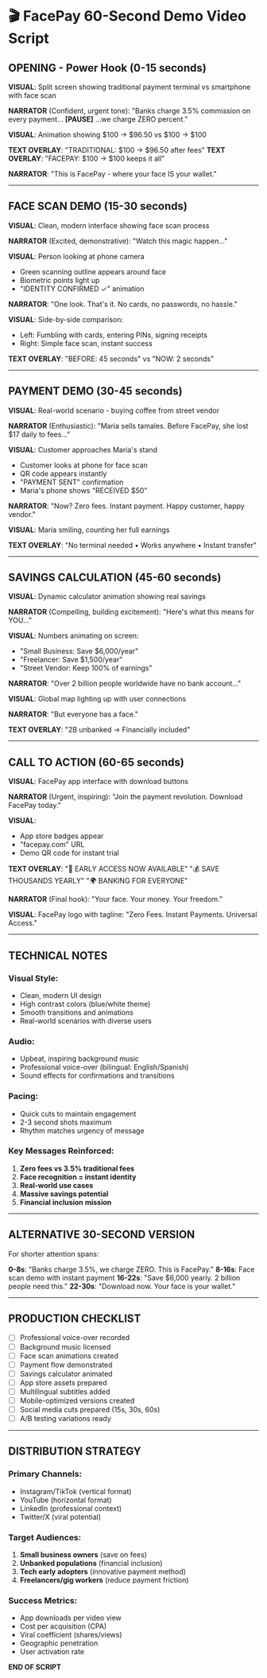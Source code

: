 # 🎬 FacePay 60-Second Demo Video Script

## OPENING - Power Hook (0-15 seconds)

**VISUAL**: Split screen showing traditional payment terminal vs smartphone with face scan

**NARRATOR** (Confident, urgent tone):
"Banks charge 3.5% commission on every payment... **[PAUSE]** ...we charge ZERO percent."

**VISUAL**: Animation showing $100 → $96.50 vs $100 → $100

**TEXT OVERLAY**: "TRADITIONAL: $100 → $96.50 after fees"
**TEXT OVERLAY**: "FACEPAY: $100 → $100 keeps it all"

**NARRATOR**: 
"This is FacePay - where your face IS your wallet."

---

## FACE SCAN DEMO (15-30 seconds)

**VISUAL**: Clean, modern interface showing face scan process

**NARRATOR** (Excited, demonstrative):
"Watch this magic happen..."

**VISUAL**: Person looking at phone camera
- Green scanning outline appears around face
- Biometric points light up
- "IDENTITY CONFIRMED ✓" animation

**NARRATOR**:
"One look. That's it. No cards, no passwords, no hassle."

**VISUAL**: Side-by-side comparison:
- Left: Fumbling with cards, entering PINs, signing receipts
- Right: Simple face scan, instant success

**TEXT OVERLAY**: "BEFORE: 45 seconds" vs "NOW: 2 seconds"

---

## PAYMENT DEMO (30-45 seconds)

**VISUAL**: Real-world scenario - buying coffee from street vendor

**NARRATOR** (Enthusiastic):
"Maria sells tamales. Before FacePay, she lost $17 daily to fees..."

**VISUAL**: Customer approaches Maria's stand
- Customer looks at phone for face scan
- QR code appears instantly
- "PAYMENT SENT" confirmation
- Maria's phone shows "RECEIVED $50"

**NARRATOR**:
"Now? Zero fees. Instant payment. Happy customer, happy vendor."

**VISUAL**: Maria smiling, counting her full earnings

**TEXT OVERLAY**: "No terminal needed • Works anywhere • Instant transfer"

---

## SAVINGS CALCULATION (45-60 seconds)

**VISUAL**: Dynamic calculator animation showing real savings

**NARRATOR** (Compelling, building excitement):
"Here's what this means for YOU..."

**VISUAL**: Numbers animating on screen:
- "Small Business: Save $6,000/year"
- "Freelancer: Save $1,500/year" 
- "Street Vendor: Keep 100% of earnings"

**NARRATOR**:
"Over 2 billion people worldwide have no bank account..."

**VISUAL**: Global map lighting up with user connections

**NARRATOR**:
"But everyone has a face."

**TEXT OVERLAY**: "2B unbanked → Financially included"

---

## CALL TO ACTION (60-65 seconds)

**VISUAL**: FacePay app interface with download buttons

**NARRATOR** (Urgent, inspiring):
"Join the payment revolution. Download FacePay today."

**VISUAL**: 
- App store badges appear
- "facepay.com" URL
- Demo QR code for instant trial

**TEXT OVERLAY**: 
"🚀 EARLY ACCESS NOW AVAILABLE"
"💰 SAVE THOUSANDS YEARLY"
"🌍 BANKING FOR EVERYONE"

**NARRATOR** (Final hook):
"Your face. Your money. Your freedom."

**VISUAL**: FacePay logo with tagline: "Zero Fees. Instant Payments. Universal Access."

---

## TECHNICAL NOTES

### Visual Style:
- Clean, modern UI design
- High contrast colors (blue/white theme)
- Smooth transitions and animations
- Real-world scenarios with diverse users

### Audio:
- Upbeat, inspiring background music
- Professional voice-over (bilingual: English/Spanish)
- Sound effects for confirmations and transitions

### Pacing:
- Quick cuts to maintain engagement
- 2-3 second shots maximum
- Rhythm matches urgency of message

### Key Messages Reinforced:
1. **Zero fees vs 3.5% traditional fees**
2. **Face recognition = instant identity**
3. **Real-world use cases**
4. **Massive savings potential**
5. **Financial inclusion mission**

---

## ALTERNATIVE 30-SECOND VERSION

For shorter attention spans:

**0-8s**: "Banks charge 3.5%, we charge ZERO. This is FacePay."
**8-16s**: Face scan demo with instant payment
**16-22s**: "Save $6,000 yearly. 2 billion people need this."
**22-30s**: "Download now. Your face is your wallet."

---

## PRODUCTION CHECKLIST

- [ ] Professional voice-over recorded
- [ ] Background music licensed
- [ ] Face scan animations created
- [ ] Payment flow demonstrated
- [ ] Savings calculator animated
- [ ] App store assets prepared
- [ ] Multilingual subtitles added
- [ ] Mobile-optimized versions created
- [ ] Social media cuts prepared (15s, 30s, 60s)
- [ ] A/B testing variations ready

---

## DISTRIBUTION STRATEGY

### Primary Channels:
- Instagram/TikTok (vertical format)
- YouTube (horizontal format)
- LinkedIn (professional context)
- Twitter/X (viral potential)

### Target Audiences:
1. **Small business owners** (save on fees)
2. **Unbanked populations** (financial inclusion)
3. **Tech early adopters** (innovative payment method)
4. **Freelancers/gig workers** (reduce payment friction)

### Success Metrics:
- App downloads per video view
- Cost per acquisition (CPA)
- Viral coefficient (shares/views)
- Geographic penetration
- User activation rate

**END OF SCRIPT**